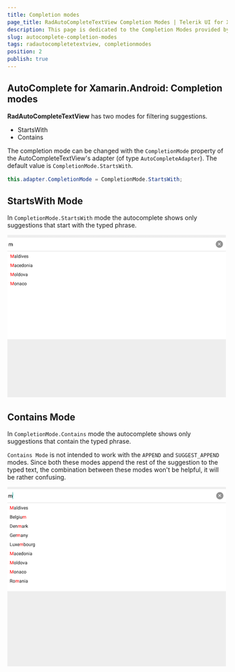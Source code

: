 ```yaml
---
title: Completion modes
page_title: RadAutoCompleteTextView Completion Modes | Telerik UI for Xamarin.Android Documentation
description: This page is dedicated to the Completion Modes provided by the RadAutoCompleteTextView control.
slug: autocomplete-completion-modes
tags: radautocompletetextview, completionmodes
position: 2
publish: true
---
```


## AutoComplete for Xamarin.Android: Completion modes

**RadAutoCompleteTextView** has two modes for filtering suggestions. 

- StartsWith
- Contains

The completion mode can be changed with the `CompletionMode` property of the AutoCompleteTextView's adapter (of type `AutoCompleteAdapter`). The default value is `CompletionMode.StartsWith`.


```C#
this.adapter.CompletionMode = CompletionMode.StartsWith;
```

## StartsWith Mode

In `CompletionMode.StartsWith` mode the autocomplete shows only suggestions that start with the typed phrase.

![TelerikUI-AutoComplete-Completion-Modes](images/autocomplete-starts-with.png "Starts with mode")

## Contains Mode

In `CompletionMode.Contains` mode the autocomplete shows only suggestions that contain the typed phrase.

`Contains Mode` is not intended to work with the `APPEND` and  `SUGGEST_APPEND` modes. Since both these modes append the rest of the suggestion to the typed text, the combination between these modes won't be helpful, it will be rather confusing. 

![TelerikUI-AutoComplete-Completion-Modes](images/autocomplete-contains.png "Contains mode")
